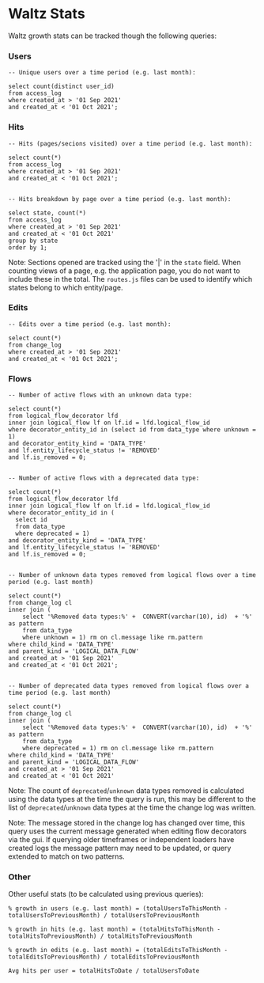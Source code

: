 # Waltz Stats

Waltz growth stats can be tracked though the following queries:

### Users 

```
-- Unique users over a time period (e.g. last month):

select count(distinct user_id)
from access_log
where created_at > '01 Sep 2021'
and created_at < '01 Oct 2021';
```

### Hits 

```
-- Hits (pages/secions visited) over a time period (e.g. last month):

select count(*)
from access_log
where created_at > '01 Sep 2021'
and created_at < '01 Oct 2021';
  
  
-- Hits breakdown by page over a time period (e.g. last month):

select state, count(*)
from access_log
where created_at > '01 Sep 2021'
and created_at < '01 Oct 2021'
group by state
order by 1;
```
Note: Sections opened are tracked using the '|' in the `state` field. When counting views of 
a page, e.g. the application page, you do not want to include these in the total. The `routes.js` 
files can be used to identify which states belong to which entity/page.


### Edits 

```
-- Edits over a time period (e.g. last month):

select count(*)
from change_log
where created_at > '01 Sep 2021'
and created_at < '01 Oct 2021';
  ```

### Flows
```
-- Number of active flows with an unknown data type:

select count(*)
from logical_flow_decorator lfd
inner join logical_flow lf on lf.id = lfd.logical_flow_id
where decorator_entity_id in (select id from data_type where unknown = 1)
and decorator_entity_kind = 'DATA_TYPE'
and lf.entity_lifecycle_status != 'REMOVED'
and lf.is_removed = 0;
  
  
-- Number of active flows with a deprecated data type:

select count(*)
from logical_flow_decorator lfd
inner join logical_flow lf on lf.id = lfd.logical_flow_id
where decorator_entity_id in (
  select id
  from data_type
  where deprecated = 1)
and decorator_entity_kind = 'DATA_TYPE'
and lf.entity_lifecycle_status != 'REMOVED'
and lf.is_removed = 0;


-- Number of unknown data types removed from logical flows over a time period (e.g. last month)

select count(*)
from change_log cl
inner join (
    select '%Removed data types:%' +  CONVERT(varchar(10), id)  + '%' as pattern
    from data_type
    where unknown = 1) rm on cl.message like rm.pattern
where child_kind = 'DATA_TYPE'
and parent_kind = 'LOGICAL_DATA_FLOW'
and created_at > '01 Sep 2021'
and created_at < '01 Oct 2021';


-- Number of deprecated data types removed from logical flows over a time period (e.g. last month)

select count(*)
from change_log cl
inner join (
    select '%Removed data types:%' +  CONVERT(varchar(10), id)  + '%' as pattern
    from data_type
    where deprecated = 1) rm on cl.message like rm.pattern
where child_kind = 'DATA_TYPE'
and parent_kind = 'LOGICAL_DATA_FLOW'
and created_at > '01 Sep 2021'
and created_at < '01 Oct 2021'
```
Note: The count of `deprecated`/`unknown` data types removed is calculated using the data types at the 
time the query is run, this may be different to the list of `deprecated`/`unknown` data types at the time the 
change log was written. 

Note: The message stored in the change log has changed over time, this query uses the current 
message generated when editing flow decorators via the gui. If querying older timeframes or independent loaders have
created logs the message pattern may need to be updated, or query extended to match on two patterns.


### Other

Other useful stats (to be calculated using previous queries):

```
% growth in users (e.g. last month) = (totalUsersToThisMonth - totalUsersToPreviousMonth) / totalUsersToPreviousMonth
```

```
% growth in hits (e.g. last month) = (totalHitsToThisMonth - totalHitsToPreviousMonth) / totalHitsToPreviousMonth
```

```
% growth in edits (e.g. last month) = (totalEditsToThisMonth - totalEditsToPreviousMonth) / totalEditsToPreviousMonth
```

```
Avg hits per user = totalHitsToDate / totalUsersToDate
```